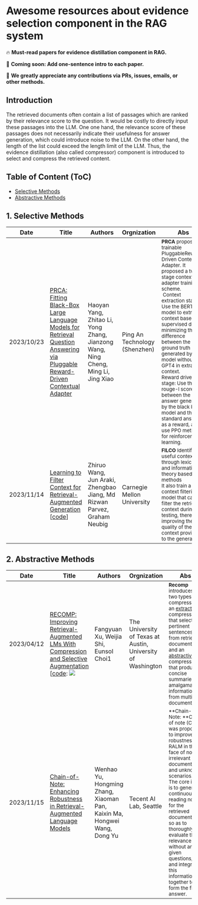 # Awesome resources about evidence selection component in the RAG system

🔥 **Must-read papers for evidence distillation component in RAG.**

🏃 **Coming soon: Add one-sentence intro to each paper.**

🌟 **We greatly appreciate any contributions via PRs, issues, emails, or other methods.**


## Introduction

The retrieved documents often contain a list of passages which are ranked by their relevance score to the question. It would be costly to directly input these passages into the LLM. One one hand, the relevance score of these passages does not necessarily indicate their usefulness for answer generation, which could introduce noise to the LLM. On the other hand, the length of the list could exceed the length limit of the LLM. Thus, the evidence distillation (also called compressor) component is introduced to select and compress the retrieved content.



## Table of Content (ToC)


- [Selective Methods](#selection)
- [Abstractive Methods](#abstractive)


## 1. Selective Methods <a id="methods"></a>

| Date       | Title                                                        | Authors                                                      | Orgnization                   | Abs                                                          |
| ---------- | ------------------------------------------------------------ | ------------------------------------------------------------ | ----------------------------- | ------------------------------------------------------------ |
| 2023/10/23 | [PRCA: Fitting Black-Box Large Language Models for Retrieval Question Answering via Pluggable Reward-Driven Contextual Adapter](https://aclanthology.org/2023.emnlp-main.326.pdf) <br> | Haoyan Yang, Zhitao Li, Yong Zhang, Jianzong Wang, Ning Cheng, Ming Li,  Jing Xiao | Ping An Technology (Shenzhen) | <small>**PRCA** propose a trainable PluggableReward-Driven Contextual Adapter. It proposed a two-stage context adapter training scheme.<br /> Context extraction stage: Use the BERT model to extract context based on supervised data, minimizing the difference between the ground truth generated by the model without GPT4 in extracting context.<br />Reward driven stage: Use the rouge-l score between the answer generated by the black box model and the standard answer as a reward, and use PPO method for reinforcement learning.</small> |
| 2023/11/14 | [Learning to Filter Context for Retrieval-Augmented Generation](https://arxiv.org/pdf/2311.08377.pdf)<br>[[code](https://github.com/zorazrw/filco)] | Zhiruo Wang, Jun Araki, Zhengbao Jiang, Md Rizwan Parvez, Graham Neubig | Carnegie Mellon University    | <small>**FILCO** Identifying useful context through lexical and information theory based methods<br/>It also train a context filtering model that can filter the retrieved context during testing, thereby improving the quality of the context provided to the generator</small> |

## 2. Abstractive Methods <a id="abstractive"></a>

| Date       | Title                                                                                                           | Authors                                  | Orgnization                                                                                                   | Abs                                                                                             |
|------------|-----------------------------------------------------------------------------------------------------------------|------------------------------------------|---------------------------------------------------------------------------------------------------------|--------------------------------------------------------------------------------------------------|
|2023/04/12| [RECOMP: Improving Retrieval-Augmented LMs With Compression and Selective Augmentation](https://arxiv.org/pdf/2310.04408.pdf) <br>[[code](https://github.com/carriex/recomp): ![](https://img.shields.io/github/stars/carriex/recomp.svg?style=social)|Fangyuan Xu, Weijia Shi, Eunsol Choi1 |The University of Texas at Austin, University of Washington|<small>**Recomp** introduces two types of compressors: an <u>extractive</u> compressor that selects pertinent sentences from retrieved documents, and an <u>abstractive</u> compressor that produces concise summaries by amalgamating information from multiple documents.</small>|
|2023/11/15| [Chain-of-Note: Enhancing Robustness in Retrieval-Augmented Language Models](https://arxiv.org/pdf/2311.09210.pdf) |Wenhao Yu, Hongming Zhang, Xiaoman Pan, Kaixin Ma, Hongwei Wang, Dong Yu |Tecent AI Lab, Seattle|<small>**Chain-of-Note: **Chain of note (CON) was proposed to improve the robustness of RALM in the face of noise, irrelevant documents, and unknown scenarios.<br/>The core idea is to generate continuous reading notes for the retrieved documents, so as to thoroughly evaluate their relevance without any given questions, and integrate this information together to form the final answer.</small>|

